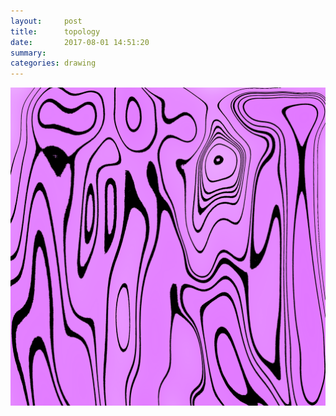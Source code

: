 ```yaml
---
layout:     post
title:      topology
date:       2017-08-01 14:51:20
summary:    
categories: drawing
---
```

![topology](/images/diary/topology.png "physics is geometry.")
